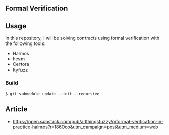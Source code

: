 ## Formal Verification

## Usage

In this repository, I will be solving contracts using formal verification with the following tools:

- Halmos
- hevm
- Certora
- Ityfuzz

### Build

```shell
$ git submodule update --init --recursive
```

## Article
- https://open.substack.com/pub/allthingsfuzzy/p/formal-verification-in-practice-halmos?r=1860oo&utm_campaign=post&utm_medium=web
